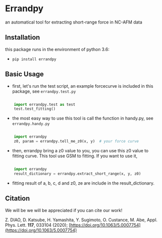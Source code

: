 Errandpy 
===================================

an automatical tool for extracting short-range force in NC-AFM data

Installation
-------

this package runs in the environment of python 3.6:

* `pip install errandpy`                              


Basic Usage
-------------
* first, let's run the test script, an example forcecurve is included in this package, 
see `errandpy.test.py`  

```python

    import errandpy.test as test
    test.test_fitting()
```

* the most easy way to use this tool is call the function in handy.py, 
see `errandpy.handy.py`

```python

    import errandpy
    z0, param = errandpy.tell_me_z0(x, y)  # your force curve

```

* then, errandpy bring a z0 value to you, you can use this z0 value to fitting curve.
This tool use GSM to fitting. If you want to use it,

```python

    import errandpy
    result_dictionary = errandpy.extract_short_range(x, y, z0)

```

* fitting result of a, b, c, d and z0, ze are include in the result_dictionary.

Citation
-------------

We will be we will be appreciated if you can cite our work!

Z. DIAO, D. Katsube, H. Yamashita, Y. Sugimoto, O. Custance, M. Abe, Appl. Phys. Lett. **117**, 033104 (2020); [https://doi.org/10.1063/5.0007754](https://doi.org/10.1063/5.0007754)

